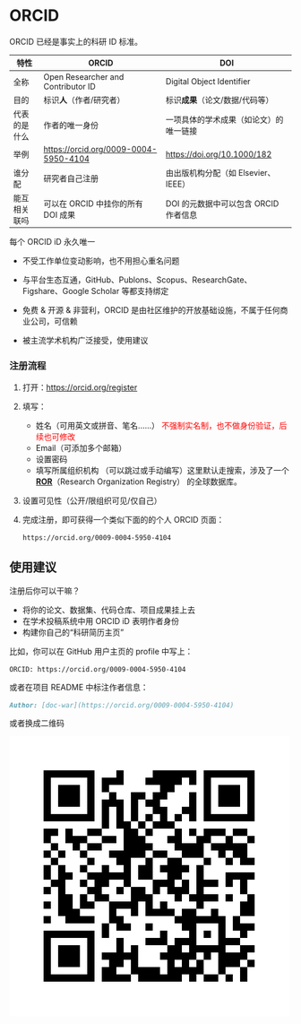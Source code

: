 # ORCID

ORCID 已经是事实上的科研 ID 标准。

| 特性         | ORCID                                 | DOI                                    |
| ------------ | ------------------------------------- | -------------------------------------- |
| 全称         | Open Researcher and Contributor ID    | Digital Object Identifier              |
| 目的         | 标识**人**（作者/研究者）             | 标识**成果**（论文/数据/代码等）       |
| 代表的是什么 | 作者的唯一身份                        | 一项具体的学术成果（如论文）的唯一链接 |
| 举例         | https://orcid.org/0009-0004-5950-4104 | https://doi.org/10.1000/182            |
| 谁分配       | 研究者自己注册                        | 由出版机构分配（如 Elsevier、IEEE）    |
| 能互相关联吗 | 可以在 ORCID 中挂你的所有 DOI 成果    | DOI 的元数据中可以包含 ORCID 作者信息  |

每个 ORCID iD 永久唯一

* 不受工作单位变动影响，也不用担心重名问题

* 与平台生态互通，GitHub、Publons、Scopus、ResearchGate、Figshare、Google Scholar 等都支持绑定

* 免费 & 开源 & 非营利，ORCID 是由社区维护的开放基础设施，不属于任何商业公司，可信赖

* 被主流学术机构广泛接受，使用建议

### 注册流程

1. 打开：https://orcid.org/register

2. 填写：

   - 姓名（可用英文或拼音、笔名......）          <span style="color:red">不强制实名制，也不做身份验证，后续也可修改</span>
   - Email（可添加多个邮箱）
   - 设置密码
   - 填写所属组织机构 （可以跳过或手动编写）这里默认走搜索，涉及了一个 **[ROR](https://ror.org/)**（Research Organization Registry） 的全球数据库。

3. 设置可见性（公开/限组织可见/仅自己）

4. 完成注册，即可获得一个类似下面的的个人 ORCID 页面：

   ```text
   https://orcid.org/0009-0004-5950-4104
   ```

## 使用建议

注册后你可以干嘛？

- 将你的论文、数据集、代码仓库、项目成果挂上去
- 在学术投稿系统中用 ORCID iD 表明作者身份
- 构建你自己的“科研简历主页”

比如，你可以在 GitHub 用户主页的 profile 中写上：

```text
ORCID: https://orcid.org/0009-0004-5950-4104
```

或者在项目 README 中标注作者信息：

```markdown
Author: [doc-war](https://orcid.org/0009-0004-5950-4104)
```

或者换成二维码

![ORCID](./assets/ORCID.png)

## 